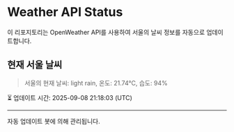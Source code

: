 
# Weather API Status

이 리포지토리는 OpenWeather API를 사용하여 서울의 날씨 정보를 자동으로 업데이트합니다.

## 현재 서울 날씨
> 서울의 현재 날씨: light rain, 온도: 21.74°C, 습도: 94%

⏳ 업데이트 시간: 2025-09-08 21:18:03 (UTC)

---
자동 업데이트 봇에 의해 관리됩니다.

